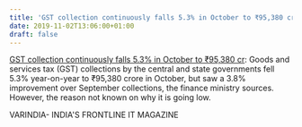 ```yaml
---
title: 'GST collection continuously falls 5.3% in October to ₹95,380 cr'
date: 2019-11-02T13:06:00+01:00
draft: false
---
```


[GST collection continuously falls 5.3% in October to ₹95,380 cr](https://varindia.com/news/gst-collection-continuously-falls-53-in-october-to-95380-cr#.Xb1xP_rY5gk.blogger): Goods and services tax (GST) collections by the central and state governments fell 5.3% year-on-year to ₹95,380 crore in October, but saw a 3.8% improvement over September collections, the finance ministry sources. However, the reason not known on why it is going low.  
  
VARINDIA- INDIA'S FRONTLINE IT MAGAZINE